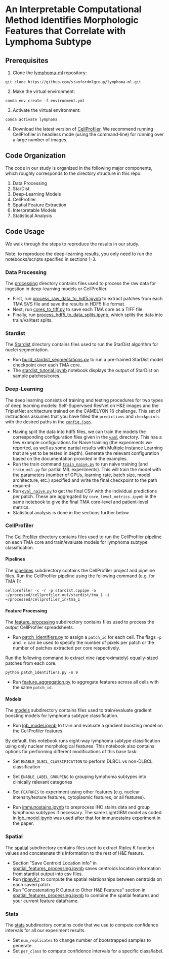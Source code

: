 # An Interpretable Computational Method Identifies Morphologic Features that Correlate with Lymphoma Subtype

## Prerequisites

1. Clone the [lymphoma-ml](https://github.com/stanfordmlgroup/lymphoma-ml) repository:

```Shell
git clone https://github.com/stanfordmlgroup/lymphoma-ml.git
```

2. Make the virtual environment:

```Shell
conda env create -f environment.yml
```

3. Activate the virtual environment:

```Shell
conda activate lymphoma
```

4. Download the latest version of [CellProfiler](https://cellprofiler.org/releases/). We recommend running CellProfiler in headless mode (using the command-line) for running over a large number of images. 

## Code Organization

The code in our study is organized in the following major components, which roughly corresponds to the directory structure in this repo.

1. Data Processing
2. StarDist
3. Deep-Learning Models
4. CellProfiler
5. Spatial Feature Extraction
6. Interpretable Models
7. Statistical Analysis

## Code Usage

We walk through the steps to reproduce the results in our study.

Note: to reproduce the deep-learning results, you only need to run the notebooks/scripts specified in sections 1-3.

### Data Processing

The [processing](https://github.com/stanfordmlgroup/lymphoma-ml/tree/main/processing) directory contains files used to process the raw data for ingestion in deep-learning models or CellProfiler.

- First, run [process_raw_data_to_hdf5.ipynb](https://github.com/stanfordmlgroup/lymphoma-ml/blob/main/processing/process_raw_data_to_hdf5.ipynb) to extract patches from each TMA SVS file and save the results in HDF5 file format.
- Next, run [cores_to_tiff.py](https://github.com/stanfordmlgroup/lymphoma-ml/blob/main/processing/cores_to_tiff.py) to save each TMA core as a TIFF file. 
- Finally, run [process_hdf5_to_data_splits.ipynb](https://github.com/stanfordmlgroup/lymphoma-ml/blob/main/processing/process_hdf5_to_data_splits.ipynb), which splits the data into train/val/test splits.

### Stardist

The [Stardist](https://github.com/stanfordmlgroup/lymphoma-ml/tree/main/stardist) directory contains files used to run the StarDist algorithm for nuclei segmentation.

- Run [build_stardist_segmentations.py](https://github.com/stanfordmlgroup/lymphoma-ml/blob/main/stardist/build_stardist_segmentations.py) to run a pre-trained StarDist model checkpoint over each TMA core.
- The [stardist_tutorial.ipynb](https://github.com/stanfordmlgroup/lymphoma-ml/blob/main/stardist/stardist_tutorial.ipynb) notebook displays the output of StarDist on sample patches/cores.

### Deep-Learning

The deep learning consists of training and testing procedures for two types of deep learning models: Self-Supervised ResNet on H&E images and the TripletNet architecture trained on the CAMELYON 16 challenge. This set of instructions assumes that you have filled the `predictions` and `checkpoints` with the desired paths in the [`config.json`](https://github.com/stanfordmlgroup/lymphoma-ml/blob/main/config/config.json).

- Having split the data into hdf5 files, we can train the models the corresponding configuration files given in the [`yaml`](https://github.com/stanfordmlgroup/lymphoma-ml/blob/main/dl/yaml) directory. This has a few example configurations for Naive training (the experiments we reported, as well as some partial results with Multiple Instance Learning that are yet to be tested in depth). Generate the relevant configuration based on the documentation provided in the examples.
- Run the train command [`train_naive.py`](https://github.com/stanfordmlgroup/lymphoma-ml/blob/main/dl/) to run naive training (and `train_mil.py` for partial MIL experiments). This will train the model with the parameters (number of GPUs, learning rate, batch size, model architecture, etc.) specified and write the final checkpoint to the path required
- Run [`eval_naive.py`](https://github.com/stanfordmlgroup/lymphoma-ml/blob/main/dl/) to get the final CSV with the individual predictions per patch. These are aggregated by `core_level_metrics.ipynb` in the same notebook to give the final TMA core-level and patient-level  metrics.
- Statistical analysis is done in the sections further below.

### CellProfiler

The [CellProfiler](https://github.com/stanfordmlgroup/lymphoma-ml/tree/main/cellprofiler) directory contains files used to run the CellProfiler pipeline on each TMA core and train/evaluate models for lymphoma subtype classification.

#### Pipelines

The [pipelines](https://github.com/stanfordmlgroup/lymphoma-ml/tree/main/cellprofiler/pipelines) subdirectory contains the CellProfiler project and pipeline files. Run the CellProfiler pipeline using the following command (e.g. for TMA 1):

```Shell
cellprofiler -c -r -p stardist.cppipe -o ~/processed/cellprofiler_out/stardist/tma_1 -i ~/processed/cellprofiler_in/tma_1
```

#### Feature Processing

The [feature_processing](https://github.com/stanfordmlgroup/lymphoma-ml/tree/main/cellprofiler/feature_processing) subdirectory contains files used to process the output CellProfiler spreadsheets.

- Run [patch_identifiers.py](https://github.com/stanfordmlgroup/lymphoma-ml/blob/main/cellprofiler/feature_processing/patch_identifiers.py) to assign a `patch_id` for each cell. The flags `-p` and `-n` can be used to specify the number of pixels per patch or the number of patches extracted per core respectively.

Run the following command to extract nine (approximately) equally-sized patches from each core.
```Shell
python patch_identifiers.py -n 9
```
- Run [feature_aggregation.py](https://github.com/stanfordmlgroup/lymphoma-ml/blob/main/cellprofiler/feature_processing/feature_aggregation.py) to aggregate features across all cells with the same `patch_id`. 

#### Models

The [models](https://github.com/stanfordmlgroup/lymphoma-ml/tree/main/cellprofiler/models) subdirectory contains files used to train/evaluate gradient boosting models for lymphoma subtype classification.

- Run [lgb_model.ipynb](https://github.com/stanfordmlgroup/lymphoma-ml/blob/main/cellprofiler/models/lgb_model.ipynb) to train and evaluate a gradient boosting model on the CellProfiler features. 

By default, this notebook runs eight-way lymphoma subtype classification using only nuclear morphological features. This notebook also contains options for performing different modifications of this base task: 
- Set `ENABLE_DLBCL_CLASSIFICATION` to perform DLBCL vs non-DLBCL classification 
- Set `ENABLE_LABEL_GROUPING` to grouping lymphoma subtypes into clinically relevant categories
- Set `FEATURES` to experiment using other features (e.g. nuclear intensity/texture features, cytoplasmic features, or all features).

- Run [immunostains.ipynb](https://github.com/stanfordmlgroup/lymphoma-ml/blob/main/cellprofiler/models/immunostains.ipynb) to preprocess IHC stains data and group lymphoma subtypes if necessary. The same LightGBM model as coded in [lgb_model.ipynb](https://github.com/stanfordmlgroup/lymphoma-ml/blob/main/cellprofiler/models/lgb_model.ipynb) was used after that for immunostains experiment in the paper.

### Spatial

The [spatial](https://github.com/stanfordmlgroup/lymphoma-ml/blob/main/spatial) subdirectory contains files used to extract Ripley K function values and concatenate this information to the rest of H&E featurs. 

- Section "Save Centroid Location info" in [spatial_features_processing.ipynb](https://github.com/stanfordmlgroup/lymphoma-ml/blob/main/spatial/spatial_features_processing.ipynb) saves centroids location information from stardist output into csv files.
- Run [ripleyK.r](https://github.com/stanfordmlgroup/lymphoma-ml/blob/main/spatial/ripleyK.r) to compute the spatial relationships between centroids on each saved patch.
- Run "Concatenating R Output to Other H&E Features" section in [spatial_features_processing.ipynb](https://github.com/stanfordmlgroup/lymphoma-ml/blob/main/spatial/spatial_features_processing.ipynb) to combine the spatial features and your current feature dataframe.

### Stats

The [stats](https://github.com/stanfordmlgroup/lymphoma-ml/blob/main/stats) subdirectory contains code that we use to compute confidence intervals for all our experiment results. 

- Set `num_replicates` to change number of bootstrapped samples to generate.
- Set `per_class` to compute confidence intervals for a specific class/label.
